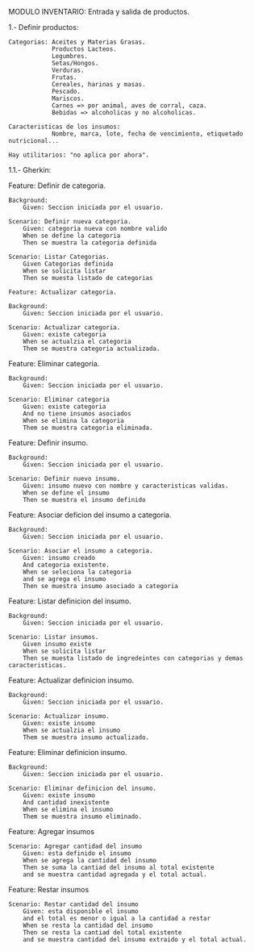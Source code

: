 MODULO INVENTARIO:
Entrada y salida de productos.

1.- Definir productos:
 
	Categorias: Aceites y Materias Grasas.
				Productos Lacteos.
				Legumbres.
				Setas/Hongos.
				Verduras.
				Frutas.
				Cereales, harinas y masas.
				Pescado.
				Mariscos.
				Carnes => por animal, aves de corral, caza. 
				Bebidas => alcoholicas y no alcoholicas.
	
	Caracteristicas de los insumos:	
				Nombre, marca, lote, fecha de vencimiento, etiquetado nutricional... 
	
	Hay utilitarios: "no aplica por ahora".


1.1.- Gherkin: 

Feature: Definir de categoria.

	Background:
		Given: Seccion iniciada por el usuario.

	Scenario: Definir nueva categoria.
		Given: categoria nueva con nombre valido
		When se define la categoria		
		Then se muestra la categoria definida 

	Scenario: Listar Categorias.
		Given Categorias definida
		When se solicita listar
		Then se muesta listado de categorias

	Feature: Actualizar categoria.

	Background:
		Given: Seccion iniciada por el usuario.

	Scenario: Actualizar categoria. 
		Given: existe categoria
		When se actualzia el categoria 
		Them se muestra categoria actualizada.

Feature: Eliminar categoria.

	Background:
		Given: Seccion iniciada por el usuario.

	Scenario: Eliminar categoria 
		Given: existe categoria
		And no tiene insumos asociados
		When se elimina la categoria 
		Them se muestra categoria eliminada.

Feature: Definir insumo.

	Background:
		Given: Seccion iniciada por el usuario.

	Scenario: Definir nuevo insumo.
		Given: insumo nuevo con nombre y caracteristicas validas.
		When se define el insumo		
		Then se muestra el insumo definido
		
Feature: Asociar deficion del insumo a categoria.

	Background:
		Given: Seccion iniciada por el usuario.

	Scenario: Asociar el insumo a categoria.
		Given: insumo creado
		And categoria existente.
		When se seleciona la categoria
		and se agrega el insumo
		Then se muestra insumo asociado a categoria

Feature: Listar definicion del insumo.

	Background:
		Given: Seccion iniciada por el usuario.

	Scenario: Listar insumos.
		Given insumo existe
		When se solicita listar
		Then se muesta listado de ingredeintes con categorias y demas caracteristicas.

Feature: Actualizar definicion insumo.

	Background:
		Given: Seccion iniciada por el usuario.

	Scenario: Actualizar insumo. 
		Given: existe insumo
		When se actualzia el insumo 
		Them se muestra insumo actualizado.

Feature: Eliminar definicion insumo.

	Background:
		Given: Seccion iniciada por el usuario.

	Scenario: Eliminar definicion del insumo. 
		Given: existe insumo
		And cantidad inexistente
		When se elimina el insumo 
		Them se muestra insumo eliminado.


Feature: Agregar insumos

	Scenario: Agregar cantidad del insumo 
		Given: esta definido el insumo 
		When se agrega la cantidad del insumo 
		Then se suma la cantiad del insumo al total existente
		and se muestra cantidad agregada y el total actual.

Feature: Restar insumos

	Scenario: Restar cantidad del insumo 
		Given: esta disponible el insumo 
		and el total es menor o igual a la cantidad a restar
		When se resta la cantidad del insumo
		Then se resta la cantiad del total existente
		and se muestra cantidad del insumo extraido y el total actual.
